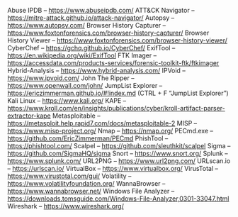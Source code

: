 Abuse IPDB – https://www.abuseipdb.com/
ATT&CK Navigator – https://mitre-attack.github.io/attack-navigator/
Autopsy – https://www.autopsy.com/
Browser History Capturer – https://www.foxtonforensics.com/browser-history-capturer/
Browser History Viewer – https://www.foxtonforensics.com/browser-history-viewer/
CyberChef – https://gchq.github.io/CyberChef/
ExifTool – https://en.wikipedia.org/wiki/ExifTool
FTK Imager – https://accessdata.com/products-services/forensic-toolkit-ftk/ftkimager
Hybrid-Analysis – https://www.hybrid-analysis.com/
IPVoid – https://www.ipvoid.com/
John The Ripper – https://www.openwall.com/john/
JumpList Explorer – https://ericzimmerman.github.io/#!index.md (CTRL + F “JumpList Explorer”)
Kali Linux – https://www.kali.org/
KAPE – https://www.kroll.com/en/insights/publications/cyber/kroll-artifact-parser-extractor-kape
Metasploitable – https://metasploit.help.rapid7.com/docs/metasploitable-2
MISP – https://www.misp-project.org/
Nmap – https://nmap.org/
PECmd.exe – https://github.com/EricZimmerman/PECmd
PhishTool – https://phishtool.com/
Scalpel – https://github.com/sleuthkit/scalpel
Sigma – https://github.com/SigmaHQ/sigma
Snort – https://www.snort.org/
Splunk – https://www.splunk.com/
URL2PNG – https://www.url2png.com/
URLscan.io – https://urlscan.io/
VirtualBox – https://www.virtualbox.org/
VirusTotal – https://www.virustotal.com/gui/
Volatility – https://www.volatilityfoundation.org/
WannaBrowser – https://www.wannabrowser.net/
Windows File Analyzer – https://downloads.tomsguide.com/Windows-File-Analyzer,0301-33047.html
Wireshark – https://www.wireshark.org/
